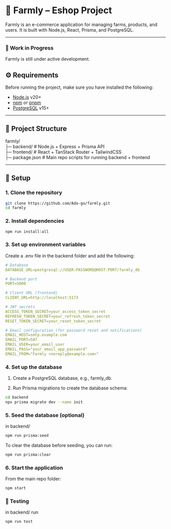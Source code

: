 # 🌾 Farmly – Eshop Project

Farmly is an e-commerce application for managing farms, products, and users. It is built with Node.js, React, Prisma, and PostgreSQL.

---

### 🚧 Work in Progress

Farmly is still under active development.

## ⚙️ Requirements

Before running the project, make sure you have installed the following:

- [Node.js](https://nodejs.org/) v20+  
- [npm](https://www.npmjs.com/) or [pnpm](https://pnpm.io/)  
- [PostgreSQL](https://www.postgresql.org/) v15+  

---

## 🧱 Project Structure
farmly/\
├─ backend/ # Node.js + Express + Prisma API\
├─ frontend/ # React + TanStack Router + TailwindCSS\
├─ package.json # Main repo scripts for running backend + frontend

---

## 🚀 Setup

### 1. Clone the repository
```bash
git clone https://github.com/Ado-go/farmly.git
cd farmly
```
### 2. Install dependencies
```bash
npm run install:all
```

### 3. Set up environment variables
Create a .env file in the backend folder and add the following:
```yaml
# Database
DATABASE_URL=postgresql://USER:PASSWORD@HOST:PORT/farmly_db

# Backend port
PORT=5000

# Client URL (frontend)
CLIENT_URL=http://localhost:5173

# JWT secrets
ACCESS_TOKEN_SECRET=your_access_token_secret
REFRESH_TOKEN_SECRET=your_refresh_token_secret
RESET_TOKEN_SECRET=your_reset_token_secret

# Email configuration (for password reset and notifications)
EMAIL_HOST=smtp.example.com
EMAIL_PORT=587
EMAIL_USER=your_email_user
EMAIL_PASS="your_email_app_password"
EMAIL_FROM="Farmly <noreply@example.com>"
```

### 4. Set up the database

1. Create a PostgreSQL database, e.g., farmly_db.

2. Run Prisma migrations to create the database schema:
```bash
cd backend
npx prisma migrate dev --name init
```

### 5. Seed the database (optional)
in backend/ 
```bash
npm run prisma:seed
```
To clear the database before seeding, you can run:
```bash
npm run prisma:clear
```

### 6. Start the application

From the main repo folder:
```bash
npm start
```

### 🧪 Testing
in backend/ run
```bash
npm run test
```
